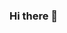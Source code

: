 ### Hi there 👋

<!--
**Sidth96/Sidth96** is a ✨ _special_ ✨ repository because its `README.md` (this file) appears on your GitHub profile.

Here are some ideas to get you started:

- 🔭 I’m currently working on SAP ABAP
- 🌱 I’m currently learning ABAP ON HANA AND S/4 HANA
- 👯 I’m looking to collaborate on ...
- 🤔 I’m looking for help with ...
- 💬 Ask me about ...
- 📫 How to reach me: siddharthbbadiher@gmail.com
- 😄 Pronouns: Siddth
- ⚡ Fun fact: ...
-->
